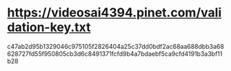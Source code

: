 # https://videosai4394.pinet.com/validation-key.txt
c47ab2d95b1329046c975105f2826404a25c37dd0bdf2ac68aa688dbb3a68628727fd55f950805cb3d6c8491371fcfd9b4a7bdaebf5ca9cfd4191b3a3bf11b28
